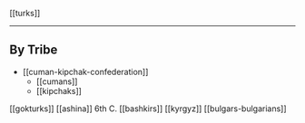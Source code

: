 [[turks]]

---

## By Tribe
- [[cuman-kipchak-confederation]]
	- [[cumans]]
	- [[kipchaks]]

[[gokturks]]
[[ashina]] 6th C.
[[bashkirs]]
[[kyrgyz]]
[[bulgars-bulgarians]]

